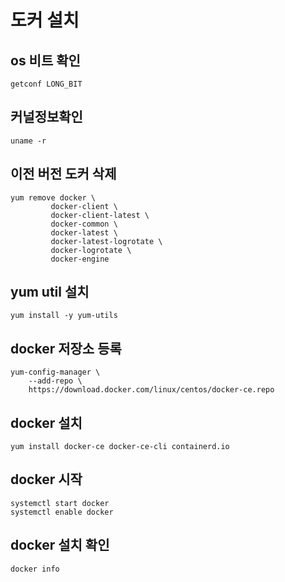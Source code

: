# 도커 설치

## os 비트 확인
```
getconf LONG_BIT
```

## 커널정보확인
```
uname -r
```

## 이전 버전 도커 삭제
```
yum remove docker \
	     docker-client \
	     docker-client-latest \
	     docker-common \
	     docker-latest \
	     docker-latest-logrotate \
	     docker-logrotate \
	     docker-engine
```

## yum util 설치
```
yum install -y yum-utils
```

## docker 저장소 등록
```
yum-config-manager \
    --add-repo \
    https://download.docker.com/linux/centos/docker-ce.repo
```

## docker 설치
```
yum install docker-ce docker-ce-cli containerd.io
```

## docker 시작
```
systemctl start docker
systemctl enable docker
```

## docker 설치 확인
```
docker info
```
 